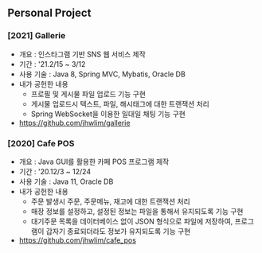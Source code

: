 ## Personal Project
### [2021] Gallerie
- 개요 : 인스타그램 기반 SNS 웹 서비스 제작
- 기간 : '21.2/15 ~ 3/12
- 사용 기술 : Java 8, Spring MVC, Mybatis, Oracle DB 
- 내가 공헌한 내용
  - 프로필 및 게시물 파일 업로드 기능 구현
  - 게시물 업로드시 텍스트, 파일, 해시태그에 대한 트랜잭션 처리
  - Spring WebSocket을 이용한 일대일 채팅 기능 구현
- <https://github.com/jhwlim/gallerie>

### [2020] Cafe POS 
- 개요 : Java GUI를 활용한 카페 POS 프로그램 제작
- 기간 : '20.12/3 ~ 12/24 
- 사용 기술 : Java 11, Oracle DB
- 내가 공헌한 내용
  - 주문 발생시 주문, 주문메뉴, 재고에 대한 트랜잭션 처리
  - 매장 정보를 설정하고, 설정된 정보는 파일을 통해서 유지되도록 기능 구현
  - 대기주문 목록을 데이터베이스 없이 JSON 형식으로 파일에 저장하여, 프로그램이 갑자기 종료되더라도 정보가 유지되도록 기능 구현
- <https://github.com/jhwlim/cafe_pos>
